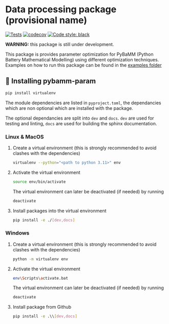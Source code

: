# Data processing package (provisional name)

[![Tests](https://github.com/paramm-team/data_processing/actions/workflows/test_on_push.yml/badge.svg)](https://github.com/paramm-team/data_processing/actions/workflows/test_on_push.yml/badge.svg)
[![codecov](https://codecov.io/gh/paramm-team/data_processing/graph/badge.svg?token=7Xmov38bCi)](https://codecov.io/gh/paramm-team/data_processing)
[![Code style: black](https://img.shields.io/badge/code%20style-black-000000.svg)](https://github.com/psf/black)

**WARNING:** this package is still under development.

This package is provides parameter optimization for PyBaMM (Python Battery Mathematical Modelling) using different optimization techniques. Examples on how to run this package can be found in the [examples folder](./examples)

## 🚀 Installing pybamm-param

```bash
pip install virtualenv
```

The module dependencies are listed in `pyproject.toml`, the dependancies which are non optional which are installed with the package.

The optional dependancies are split into `dev` and `docs`. `dev` are used for testing and linting, `docs` are used for building the sphinx documentation.

### Linux & MacOS

1. Create a virtual environment (this is strongly recommended to avoid clashes with the dependencies)

    ```bash
    virtualenv --python="<path to python 3.11>" env
    ```

2. Activate the virtual environment

    ```bash
    source env/bin/activate
    ```

    The virtual environment can later be deactivated (if needed) by running

    ```bash
    deactivate
    ```

3. Install packages into the virtual environment

    ```bash
    pip install -e ./[dev,docs]
    ```

### Windows

1. Create a virtual environment (this is strongly recommended to avoid clashes with the dependencies)

    ```bash
    python -m virtualenv env
    ```

2. Activate the virtual environment

    ```bash
    env\Scripts\activate.bat
    ```

    The virtual environment can later be deactivated (if needed) by running

    ```bash
    deactivate
    ```

3. Install package from Github

    ```bash
    pip install -e .\\[dev,docs]
    ```